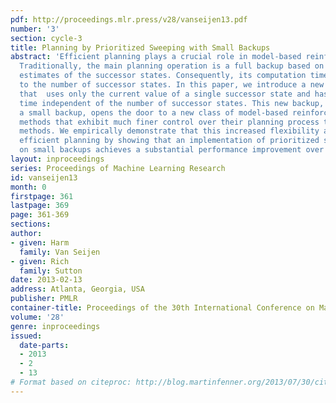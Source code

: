 ```yaml
---
pdf: http://proceedings.mlr.press/v28/vanseijen13.pdf
number: '3'
section: cycle-3
title: Planning by Prioritized Sweeping with Small Backups
abstract: 'Efficient planning plays a crucial role in model-based reinforcement learning.
  Traditionally, the main planning operation is a full backup based on the current
  estimates of the successor states. Consequently, its computation time is proportional
  to the number of successor states. In this paper, we introduce a new planning backup
  that  uses only the current value of a single successor state and has a computation
  time independent of the number of successor states. This new backup, which we call
  a small backup, opens the door to a new class of model-based reinforcement learning
  methods that exhibit much finer control over their planning process than traditional
  methods. We empirically demonstrate that this increased flexibility allows for more
  efficient planning by showing that an implementation of prioritized sweeping based
  on small backups achieves a substantial performance improvement over classical implementations. '
layout: inproceedings
series: Proceedings of Machine Learning Research
id: vanseijen13
month: 0
firstpage: 361
lastpage: 369
page: 361-369
sections: 
author:
- given: Harm
  family: Van Seijen
- given: Rich
  family: Sutton
date: 2013-02-13
address: Atlanta, Georgia, USA
publisher: PMLR
container-title: Proceedings of the 30th International Conference on Machine Learning
volume: '28'
genre: inproceedings
issued:
  date-parts:
  - 2013
  - 2
  - 13
# Format based on citeproc: http://blog.martinfenner.org/2013/07/30/citeproc-yaml-for-bibliographies/
---
```

